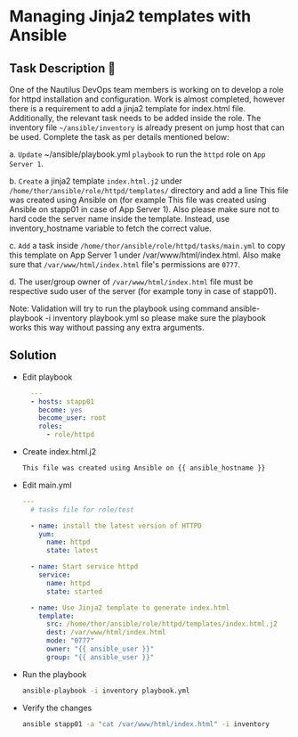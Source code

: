 # Managing Jinja2 templates with Ansible

## Task Description 📔

One of the Nautilus DevOps team members is working on to develop a role for httpd installation and configuration. Work is almost completed, however there is a requirement to add a jinja2 template for index.html file. Additionally, the relevant task needs to be added inside the role. The inventory file `~/ansible/inventory` is already present on jump host that can be used. Complete the task as per details mentioned below:

a. `Update` ~/ansible/playbook.yml `playbook` to run the `httpd` role on `App Server 1`.

b. `Create` a jinja2 template `index.html.j2` under `/home/thor/ansible/role/httpd/templates/` directory and add a line This file was created using Ansible on <respective server> (for example This file was created using Ansible on stapp01 in case of App Server 1). Also please make sure not to hard code the server name inside the template. Instead, use inventory_hostname variable to fetch the correct value.

c. `Add` a task inside `/home/thor/ansible/role/httpd/tasks/main.yml` to copy this template on App Server 1 under /var/www/html/index.html. Also make sure that ``/var/www/html/index.html`` file's permissions are `0777`.

d. The user/group owner of `/var/www/html/index.html` file must be respective sudo user of the server (for example tony in case of stapp01).

Note: Validation will try to run the playbook using command ansible-playbook -i inventory playbook.yml so please make sure the playbook works this way without passing any extra arguments.


## Solution

- Edit playbook
  
  ```yaml
    ---
    - hosts: stapp01
      become: yes
      become_user: root
      roles:
        - role/httpd
  ```

- Create index.html.j2
  
  ```html
  This file was created using Ansible on {{ ansible_hostname }}
  ```

- Edit main.yml
  
  ```yaml
  ---
    # tasks file for role/test

    - name: install the latest version of HTTPD
      yum:
        name: httpd
        state: latest

    - name: Start service httpd
      service:
        name: httpd
        state: started

    - name: Use Jinja2 template to generate index.html
      template:
        src: /home/thor/ansible/role/httpd/templates/index.html.j2
        dest: /var/www/html/index.html
        mode: "0777"
        owner: "{{ ansible_user }}"
        group: "{{ ansible_user }}"
  ```

- Run the playbook
  
  ```bash
  ansible-playbook -i inventory playbook.yml
  ```

- Verify the changes
  
  ```bash
  ansible stapp01 -a "cat /var/www/html/index.html" -i inventory
  ```